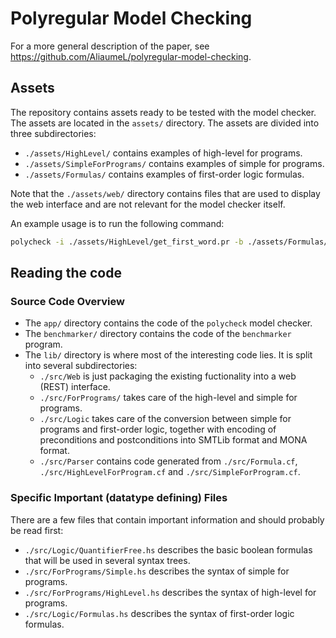# Polyregular Model Checking

For a more general description of the paper, see
<https://github.com/AliaumeL/polyregular-model-checking>.

## Assets 

The repository contains assets ready to be tested with the model checker.
The assets are located in the `assets/` directory. The assets are divided into
three subdirectories:

- `./assets/HighLevel/` contains examples of high-level for programs.
- `./assets/SimpleForPrograms/` contains examples of simple for programs.
- `./assets/Formulas/` contains examples of first-order logic formulas.

Note that the `./assets/web/` directory contains files that are used to 
display the web interface and are not relevant for the model checker itself.

An example usage is to run the following command:

```bash
polycheck -i ./assets/HighLevel/get_first_word.pr -b ./assets/Formulas/containsAB.fo -a ./assets/Formulas/containsAB.fo
```

## Reading the code

### Source Code Overview

- The `app/` directory contains the code of the `polycheck` model checker.
- The `benchmarker/` directory contains the code of the `benchmarker` program.
- The `lib/` directory is where most of the interesting code lies. It is
  split into several subdirectories:
    - `./src/Web` is just packaging the existing fuctionality into a
      web (REST) interface.
    - `./src/ForPrograms/` takes care of the high-level and 
      simple for programs.
    - `./src/Logic` takes care of the conversion between 
      simple for programs and first-order logic, together with
      encoding of preconditions and postconditions into SMTLib format
      and MONA format.
    - `./src/Parser` contains code generated from `./src/Formula.cf`,
      `./src/HighLevelForProgram.cf` and `./src/SimpleForProgram.cf`.


### Specific Important (datatype defining) Files

There are a few files that contain important information and 
should probably be read first:

- `./src/Logic/QuantifierFree.hs` describes the basic boolean formulas
  that will be used in several syntax trees.
- `./src/ForPrograms/Simple.hs` describes the syntax of simple for programs.
- `./src/ForPrograms/HighLevel.hs` describes the syntax of high-level for programs.
- `./src/Logic/Formulas.hs` describes the syntax of first-order logic formulas.
